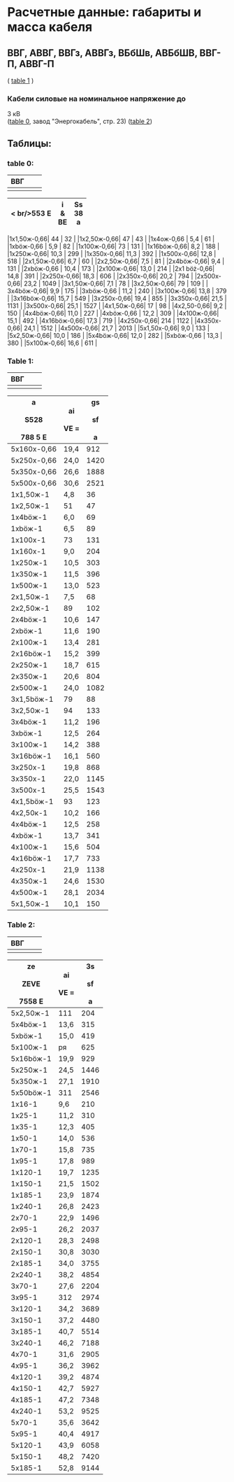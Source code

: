 # Расчетные данные: габариты и масса кабеля

## ВВГ, АВВГ, ВВГз, АВВГз, ВБбШв, АВБбШВ, ВВГ-П, АВВГ-П  
( [table 1](#9116151e-7dfe-409a-9c20-a85d1e551b5a) )

### Кабели силовые на номинальное напряжение до 
3 кВ  
([table 0](#d0590d5a-6c97-4ced-a2ec-d4463d478c2e), завод "Энергокабель", стр. 23)
([table 2](#90cb9ca1-5f4c-4908-acef-7a02a6cb0cec))

## Таблицы:

### table 0:
| ВВГ |       |        |
|-----|-------|--------|
|      |       |        |

|< br/>553 Е | i<br/>&amp;<br/>ВЕ | Ss<br/>38<br/>a |
|---------|------------------|--------------------|

|1х1,50ж-0,66| 44 | 32     |
|1х2,50ж-0,66| 47 | 43     |
|1х4ож-0,66 | 5,4 | 61     |
|1хböж-0,66 | 5,9 | 82     |
|1х100ж-0,66| 73 | 131    |
|1х16böж-0,66| 8,2 | 188    |
|1х250ж-0,66| 10,3 | 299    |
|1x350x-0,66| 11,3 | 392    |
|1x500x-0,66| 12,8 | 518    |
|2х1,50ж-0,66| 6,7 | 60     |
|2х2,50ж-0,66| 7,5 | 81     |
|2х4böж-0,66| 9,4 | 131    |
|2хböж-0,66 | 10,4 | 173    |
|2х100ж-0,66| 13,0 | 214    |
|2х1 böż-0,66| 14,8 | 391    |
|2x250x-0,66| 18,3 | 606    |
|2x350x-0,66| 20,2 | 794    |
|2x500x-0,66| 23,2 | 1049   |
|3х1,50ж-0,66| 7,1 | 78     |
|3х2,50ж-0,66| 79 | 109    |
|Зх4böж-0,66| 9,9 | 175    |
|Зхböж-0,66 | 11,2 | 240    |
|3х100ж-0,66| 13,8 | 379    |
|3х16böж-0,66| 15,7 | 549    |
|3x250x-0,66| 19,4 | 855    |
|3x350x-0,66| 21,5 | 1131   |
|3x500x-0,66| 25,1 | 1527   |
|4х1,50ж-0,66| 17 | 98     |
|4x2,50-0,66| 9,2 | 150    |
|4х4böж-0,66| 11,0 | 227    |
|4хböж-0,66 | 12,2 | 309    |
|4х100ж-0,66| 15,1 | 492    |
|4х16böж-0,66| 17,3 | 719    |
|4x250x-0,66| 214 | 1122   |
|4x350x-0,66| 24,1 | 1512   |
|4x500x-0,66| 21,7 | 2013   |
|5х1,50x-0,66| 9,0 | 133    |
|5х2,50ж-0,66| 10,0 | 186    |
|5х4böж-0,66| 12,0 | 282    |
|5хböж-0,66 | 13,3 | 380    |
|5х100ж-0,66| 16,6 | 611    |

### Table 1:
| ВВГ |       |        |
|-----|-------|--------|
|      |       |        |

|a<br/><br/>S528<br/><br/>788 5 E | ai<br/><br/>VE = | gs<br/><br/>sf<br/><br>a |
|----------|--------------|-----------------------------------|
|5х160x-0,66| 19,4 | 912         |
|5х250x-0,66| 24,0 | 1420        |
|5х350x-0,66| 26,6 | 1888        |
|5х500x-0,66| 30,6 | 2521        |
|1х1,50ж-1 | 4,8 | 36          |
|1х2,50ж-1 | 51 | 47           |
|1х4böж-1  | 6,0 | 69           |
|1хböж-1   | 6,5 | 89           |
|1x100x-1  | 73 | 131          |
|1x160x-1  | 9,0 | 204          |
|1х250ж-1  | 10,5 | 303         |
|1х350ж-1  | 11,5 | 396         |
|1х500ж-1  | 13,0 | 523         |
|2х1,50ж-1 | 7,5 | 68           |
|2х2,50ж-1 | 89 | 102          |
|2х4böж-1  | 10,6 | 147         |
|2хböж-1   | 11,6 | 190          |
|2х100ж-1  | 13,4 | 281         |
|2х16böж-1 | 15,2 | 399         |
|2х250ж-1  | 18,7 | 615         |
|2х350ж-1  | 20,6 | 804         |
|2х500ж-1  | 24,0 | 1082        |
|3х1,5böж-1| 79 | 88           |
|3х2,50ж-1 | 94 | 133          |
|Зх4böж-1  | 11,2 | 196         |
|Зхböж-1   | 12,5 | 264          |
|3х100ж-1  | 14,2 | 388         |
|3х16böж-1 | 16,1 | 560         |
|3x250x-1  | 19,8 | 868         |
|3x350x-1  | 22,0 | 1145        |
|3x500x-1  | 25,5 | 1543        |
|4х1,5böж-1| 93 | 123         |
|4х2,50к-1 | 10,2 | 166         |
|4х4böж-1  | 12,5 | 258         |
|4хböж-1   | 13,7 | 341         |
|4х100ж-1  | 15,6 | 504         |
|4х16böж-1 | 17,7 | 733         |
|4x250x-1  | 21,9 | 1138        |
|4х350ж-1  | 24,6 | 1530        |
|4х500ж-1  | 28,1 | 2034        |
|5х1,50ж-1 | 10,1 | 150         |

### Table 2:
| ВВГ |       |        |
|-----|-------|--------|
|      |       |        |

|ze<br/><br/>ZEVE<br/><br/>7558 E | ai<br/><br/>VE = | 3s<br/><br/>sf<br/><br>a |
|-----------|---------------|-------------------------------|
|5х2,50ж-1 | 111 | 204            |
|5х4böж-1  | 13,6 | 315             |
|5хböж-1   | 15,0 | 419              |
|5х100ж-1  | pя | 625               |
|5х16böж-1 | 19,9 | 929                |
|5х250ж-1  | 24,5 | 1446                 |
|5х350ж-1  | 27,1 | 1910                  |
|5х50böж-1 | 311 | 2546                   |
|1x16-1    | 9,6 | 210                    |
|1x25-1    | 11,2 | 310                     |
|1x35-1    | 12,3 | 405                      |
|1x50-1    | 14,0 | 536                       |
|1x70-1    | 15,8 | 735                        |
|1x95-1    | 17,8 | 989                         |
|1x120-1   | 19,7 | 1235                          |
|1x150-1   | 21,5 | 1502                           |
|1x185-1   | 23,9 | 1874                             |
|1x240-1   | 26,8 | 2423                              |
|2х70-1    | 22,9 | 1496                               |
|2х95-1    | 26,2 | 2037                                |
|2х120-1   | 28,3 | 2498                                 |
|2х150-1   | 30,8 | 3030                                  |
|2х185-1   | 34,0 | 3755                                   |
|2х240-1   | 38,2 | 4854                                    |
|3х70-1    | 27,6 | 2204                                     |
|3х95-1    | 312 | 2974                                      |
|3х120-1   | 34,2 | 3689                                       |
|3х150-1   | 37,2 | 4480                                        |
|3х185-1   | 40,7 | 5514                                         |
|3х240-1   | 46,2 | 7188                                          |
|4х70-1    | 31,6 | 2905                                           |
|4х95-1    | 36,2 | 3962                                            |
|4х120-1   | 39,2 | 4874                                             |
|4х150-1   | 42,7 | 5927                                              |
|4х185-1   | 47,2 | 7348                                               |
|4х240-1   | 53,2 | 9525                                                |
|5х70-1    | 35,6 | 3642                                                 |
|5х95-1    | 40,4 | 4917                                                  |
|5х120-1   | 43,9 | 6058                                                   |
|5х150-1   | 48,2 | 7420                                                    |
|5х185-1   | 52,8 | 9144                                                     |